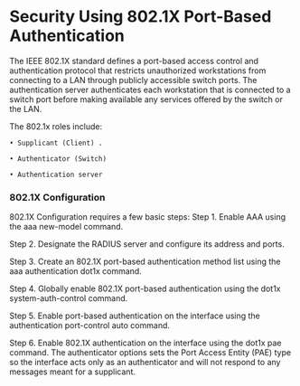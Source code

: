 # Security Using 802.1X Port-Based Authentication
The IEEE 802.1X standard defines a port-based access control and authentication protocol that restricts 
unauthorized workstations from connecting to a LAN through publicly accessible switch ports. The 
authentication server authenticates each workstation that is connected to a switch port before making available 
any services offered by the switch or the LAN.


The 802.1x roles include:

    • Supplicant (Client) .

    • Authenticator (Switch)

    • Authentication server

### 802.1X Configuration
802.1X Configuration requires a few basic steps:
  Step 1. Enable AAA using the aaa new-model command.
  
  Step 2. Designate the RADIUS server and configure its address and ports.
  
  Step 3. Create an 802.1X port-based authentication method list using the aaa authentication dot1x
  command.

  Step 4. Globally enable 802.1X port-based authentication using the dot1x system-auth-control command.
  
  Step 5. Enable port-based authentication on the interface using the authentication port-control auto
  command.
  
  Step 6. Enable 802.1X authentication on the interface using the dot1x pae command. The authenticator
  options sets the Port Access Entity (PAE) type so the interface acts only as an authenticator and will not 
  respond to any messages meant for a supplicant.
